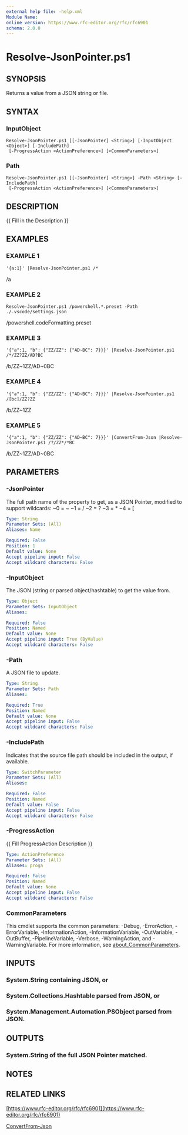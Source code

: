```yaml
---
external help file: -help.xml
Module Name:
online version: https://www.rfc-editor.org/rfc/rfc6901
schema: 2.0.0
---
```


# Resolve-JsonPointer.ps1

## SYNOPSIS
Returns a value from a JSON string or file.

## SYNTAX

### InputObject
```
Resolve-JsonPointer.ps1 [[-JsonPointer] <String>] [-InputObject <Object>] [-IncludePath]
 [-ProgressAction <ActionPreference>] [<CommonParameters>]
```

### Path
```
Resolve-JsonPointer.ps1 [[-JsonPointer] <String>] -Path <String> [-IncludePath]
 [-ProgressAction <ActionPreference>] [<CommonParameters>]
```

## DESCRIPTION
{{ Fill in the Description }}

## EXAMPLES

### EXAMPLE 1
```
'{a:1}' |Resolve-JsonPointer.ps1 /*
```

/a

### EXAMPLE 2
```
Resolve-JsonPointer.ps1 /powershell.*.preset -Path ./.vscode/settings.json
```

/powershell.codeFormatting.preset

### EXAMPLE 3
```
'{"a":1, "b": {"ZZ/ZZ": {"AD~BC": 7}}}' |Resolve-JsonPointer.ps1 /*/ZZ?ZZ/AD?BC
```

/b/ZZ~1ZZ/AD~0BC

### EXAMPLE 4
```
'{"a":1, "b": {"ZZ/ZZ": {"AD~BC": 7}}}' |Resolve-JsonPointer.ps1 /[bc]/ZZ?ZZ
```

/b/ZZ~1ZZ

### EXAMPLE 5
```
'{"a":1, "b": {"ZZ/ZZ": {"AD~BC": 7}}}' |ConvertFrom-Json |Resolve-JsonPointer.ps1 /?/ZZ*/*BC
```

/b/ZZ~1ZZ/AD~0BC

## PARAMETERS

### -JsonPointer
The full path name of the property to get, as a JSON Pointer, modified to support wildcards:
~0 = ~  ~1 = /  ~2 = ? 
~3 = *  ~4 = \[

```yaml
Type: String
Parameter Sets: (All)
Aliases: Name

Required: False
Position: 1
Default value: None
Accept pipeline input: False
Accept wildcard characters: False
```

### -InputObject
The JSON (string or parsed object/hashtable) to get the value from.

```yaml
Type: Object
Parameter Sets: InputObject
Aliases:

Required: False
Position: Named
Default value: None
Accept pipeline input: True (ByValue)
Accept wildcard characters: False
```

### -Path
A JSON file to update.

```yaml
Type: String
Parameter Sets: Path
Aliases:

Required: True
Position: Named
Default value: None
Accept pipeline input: False
Accept wildcard characters: False
```

### -IncludePath
Indicates that the source file path should be included in the output, if available.

```yaml
Type: SwitchParameter
Parameter Sets: (All)
Aliases:

Required: False
Position: Named
Default value: False
Accept pipeline input: False
Accept wildcard characters: False
```

### -ProgressAction
{{ Fill ProgressAction Description }}

```yaml
Type: ActionPreference
Parameter Sets: (All)
Aliases: proga

Required: False
Position: Named
Default value: None
Accept pipeline input: False
Accept wildcard characters: False
```

### CommonParameters
This cmdlet supports the common parameters: -Debug, -ErrorAction, -ErrorVariable, -InformationAction, -InformationVariable, -OutVariable, -OutBuffer, -PipelineVariable, -Verbose, -WarningAction, and -WarningVariable. For more information, see [about_CommonParameters](http://go.microsoft.com/fwlink/?LinkID=113216).

## INPUTS

### System.String containing JSON, or
### System.Collections.Hashtable parsed from JSON, or
### System.Management.Automation.PSObject parsed from JSON.
## OUTPUTS

### System.String of the full JSON Pointer matched.
## NOTES

## RELATED LINKS

[https://www.rfc-editor.org/rfc/rfc6901](https://www.rfc-editor.org/rfc/rfc6901)

[ConvertFrom-Json]()

